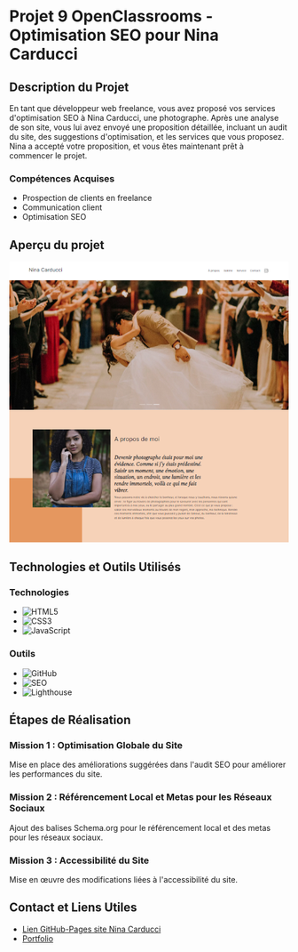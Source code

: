 # Projet 9 OpenClassrooms - Optimisation SEO pour Nina Carducci

## Description du Projet
En tant que développeur web freelance, vous avez proposé vos services d'optimisation SEO à Nina Carducci, une photographe. Après une analyse de son site, vous lui avez envoyé une proposition détaillée, incluant un audit du site, des suggestions d'optimisation, et les services que vous proposez. Nina a accepté votre proposition, et vous êtes maintenant prêt à commencer le projet.

### Compétences Acquises
* Prospection de clients en freelance
* Communication client
* Optimisation SEO

## Aperçu du projet
[![Site Kasa Screenshot][product-screenshot]](https://redouane-bcaa.github.io/Openclassrooms-Projet-9-Site-Nine-Carducci/)

[product-screenshot]: assets/images/screenshot-nina.png

## Technologies et Outils Utilisés
### Technologies
* ![HTML5](https://img.shields.io/badge/HTML5-E34F26?style=for-the-badge&logo=html5&logoColor=white) 
* ![CSS3](https://img.shields.io/badge/CSS3-1572B6?style=for-the-badge&logo=css3&logoColor=white)
* ![JavaScript](https://img.shields.io/badge/JavaScript-F7DF1E?style=for-the-badge&logo=javascript&logoColor=black)

### Outils
* ![GitHub](https://img.shields.io/badge/GitHub-181717?style=for-the-badge&logo=github&logoColor=white)
* ![SEO](https://img.shields.io/badge/SEO-47A248?style=for-the-badge&logo=seo&logoColor=white)
* ![Lighthouse](https://img.shields.io/badge/Lighthouse-FD6420?style=for-the-badge&logo=lighthouse&logoColor=white)

## Étapes de Réalisation

### Mission 1 : Optimisation Globale du Site
Mise en place des améliorations suggérées dans l'audit SEO pour améliorer les performances du site.

### Mission 2 : Référencement Local et Metas pour les Réseaux Sociaux
Ajout des balises Schema.org pour le référencement local et des metas pour les réseaux sociaux.

### Mission 3 : Accessibilité du Site
Mise en œuvre des modifications liées à l'accessibilité du site.

## Contact et Liens Utiles
- [Lien GitHub-Pages site Nina Carducci](https://redouane-bcaa.github.io/Openclassrooms-Projet-9-Site-Nine-Carducci/)
- [Portfolio](https://redouane-bcaa.github.io/Openclassrooms-Projet-12-Portfolio/)

